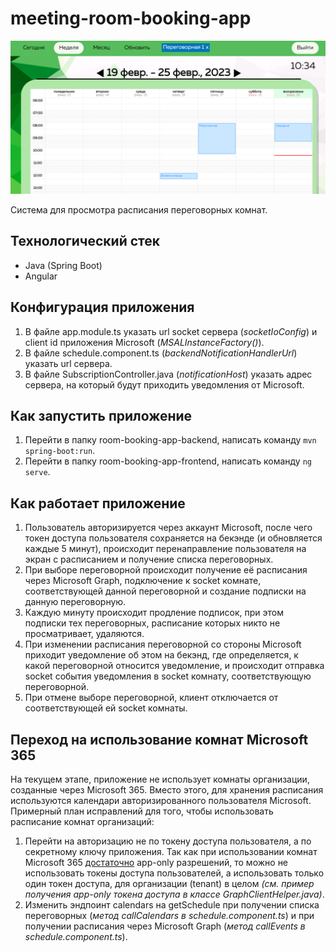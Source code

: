 # meeting-room-booking-app
<img src="demo.png" width="945">

Система для просмотра расписания переговорных комнат.
## Технологический стек
- Java (Spring Boot)
- Angular
## Конфигурация приложения
1. В файле app.module.ts указать url socket сервера (*socketIoConfig*) и client id приложения Microsoft (*MSALInstanceFactory()*).
2. В файле schedule.component.ts (*backendNotificationHandlerUrl*) указать url сервера.
3. В файле SubscriptionController.java (*notificationHost*) указать адрес сервера, на который будут приходить уведомления от Microsoft.
## Как запустить приложение
1. Перейти в папку room-booking-app-backend, написать команду `mvn spring-boot:run`.
2. Перейти в папку room-booking-app-frontend, написать команду `ng serve`.
## Как работает приложение
1. Пользователь авторизируется через аккаунт Microsoft, после чего токен доступа пользователя сохраняется на бекэнде (и обновляется
каждые 5 минут), происходит перенаправление пользователя на экран с расписанием и получение списка переговорных.
2. При выборе переговорной происходит получение её расписания через Microsoft Graph, подключение к socket комнате,
соответствующей данной переговорной и создание подписки на данную переговорную.
3. Каждую минуту происходит продление подписок, при этом подписки тех переговорных, расписание которых никто не просматривает, удаляются.
4. При изменении расписания переговорной со стороны Microsoft приходит уведомление об этом на бекэнд, где определяется, к
какой переговорной относится уведомление, и происходит отправка socket события уведомления в socket комнату, соответствующую
переговорной.
5. При отмене выборе переговорной, клиент отключается от соответствующей ей socket комнаты.
## Переход на использование комнат Microsoft 365
На текущем этапе, приложение не использует комнаты организации, созданные через Microsoft 365. Вместо этого, для
хранения расписания используются календари авторизированного пользователя Microsoft. Примерный план исправлений для того, чтобы использовать
расписание комнат организаций:
1. Перейти на авторизацию не по токену доступа пользователя, а по секретному ключу приложения. Так как при использовании
комнат Microsoft 365 [достаточно](https://learn.microsoft.com/en-us/graph/outlook-get-free-busy-schedule#:~:text=getSchedule%20supports%20both%20delegated%20and%20app%2Donly%20scenarios)
app-only разрешений, то можно не использовать токены доступа пользователей, а использовать только один токен доступа, для
организации (tenant) в целом *(см. пример получения app-only токена доступа в классе GraphClientHelper.java)*.
2. Изменить эндпоинт calendars на getSchedule при получении списка переговорных (*метод callCalendars в schedule.component.ts*) и при получении
расписания через Microsoft Graph (*метод callEvents в schedule.component.ts*).


